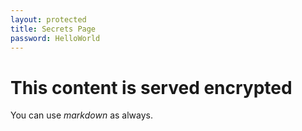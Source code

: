 ```yaml
---
layout: protected
title: Secrets Page
password: HelloWorld
---
```


# This content is served encrypted

You can use *markdown* as always.
